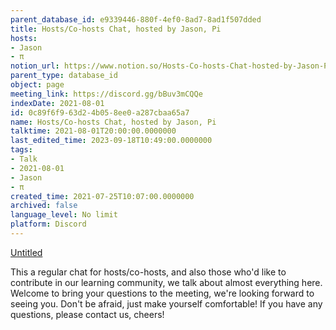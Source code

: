 ```yaml
---
parent_database_id: e9339446-880f-4ef0-8ad7-8ad1f507dded
title: Hosts/Co-hosts Chat, hosted by Jason, Pi
hosts:
- Jason
- π
notion_url: https://www.notion.so/Hosts-Co-hosts-Chat-hosted-by-Jason-Pi-0c89f6f963d24b058ee0a287cbaa65a7
parent_type: database_id
object: page
meeting_link: https://discord.gg/bBuv3mCQQe
indexDate: 2021-08-01
id: 0c89f6f9-63d2-4b05-8ee0-a287cbaa65a7
name: Hosts/Co-hosts Chat, hosted by Jason, Pi
talktime: 2021-08-01T20:00:00.0000000
last_edited_time: 2023-09-18T10:49:00.0000000
tags:
- Talk
- 2021-08-01
- Jason
- π
created_time: 2021-07-25T10:07:00.0000000
archived: false
language_level: No limit
platform: Discord
---
```




[Untitled](https://www.notion.so/cb083fc4f0b7459aa5afe1900ef25a1f)   


This a regular chat for hosts/co-hosts, and also those who'd like to contribute in our learning community, we talk about almost everything here. Welcome to bring your questions to the meeting, we're looking forward to seeing you. Don't be afraid, just make yourself comfortable!
If you have any questions, please contact us, cheers!







